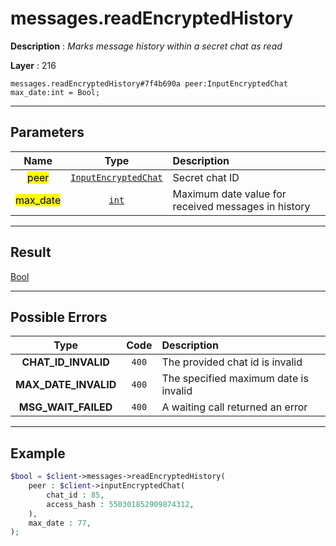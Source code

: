# messages.readEncryptedHistory

**Description** : *Marks message history within a secret chat as read*

**Layer** : 216

```tl
messages.readEncryptedHistory#7f4b690a peer:InputEncryptedChat max_date:int = Bool;
```

---

## Parameters

| Name | Type | Description |
| :---: | :---: | :--- |
| <mark>peer</mark> | [`InputEncryptedChat`](type/InputEncryptedChat) | Secret chat ID |
| <mark>max_date</mark> | [`int`](type/int) | Maximum date value for received messages in history |

---

## Result

[Bool](type/Bool)

---

## Possible Errors

| Type | Code | Description |
| :---: | :---: | :--- |
| **CHAT_ID_INVALID** | `400` | The provided chat id is invalid |
| **MAX_DATE_INVALID** | `400` | The specified maximum date is invalid |
| **MSG_WAIT_FAILED** | `400` | A waiting call returned an error |

---

## Example

```php
$bool = $client->messages->readEncryptedHistory(
	peer : $client->inputEncryptedChat(
		chat_id : 85,
		access_hash : 550301852909874312,
	),
	max_date : 77,
);
```